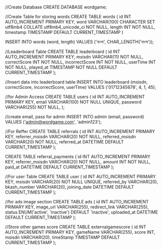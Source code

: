 //Create Database
CREATE DATABASE wordgame;

//Create Table for storing words
CREATE TABLE words (
    id INT AUTO_INCREMENT PRIMARY KEY,
    word VARCHAR(100) CHARACTER SET utf8mb4 COLLATE utf8mb4_unicode_ci NOT NULL,
    length INT NOT NULL,
    timestamp TIMESTAMP DEFAULT CURRENT_TIMESTAMP
)


INSERT INTO words (word, length) VALUES ('বাংলা', CHAR_LENGTH('বাংলা'));


//Leaderboard Table
CREATE TABLE leaderboard (
    id INT AUTO_INCREMENT PRIMARY KEY,
    msisdn VARCHAR(11) NOT NULL,
    correctScore INT NOT NULL,
    incorrectScore INT NOT NULL,
    userTime INT NOT NULL,
    played_at TIMESTAMP NOT NULL DEFAULT CURRENT_TIMESTAMP
);


//Insert data into leaderboard table
INSERT INTO leaderboard (msisdn, correctScore, incorrectScore, userTime)
VALUES ('01712345678', 4, 1, 45);


//for Admin Access
CREATE TABLE users (
    id INT AUTO_INCREMENT PRIMARY KEY,
    email VARCHAR(100) NOT NULL UNIQUE,
    password VARCHAR(255) NOT NULL,
);


//create email, pass for admin
INSERT INTO admin (email, password) 
VALUES ('admin@wordgame.com', 'admin123');



//For Reffer
CREATE TABLE referrals (
  id INT AUTO_INCREMENT PRIMARY KEY,
  referrer_msisdn VARCHAR(20) NOT NULL,
  referred_msisdn VARCHAR(20) NOT NULL,
  referred_at DATETIME DEFAULT CURRENT_TIMESTAMP
);

CREATE TABLE referral_payments (
  id INT AUTO_INCREMENT PRIMARY KEY,
  referrer_msisdn VARCHAR(20) NOT NULL,
  amount INT NOT NULL,
  paid_at DATETIME DEFAULT CURRENT_TIMESTAMP
);



//For user Table
CREATE TABLE user (
  id INT AUTO_INCREMENT PRIMARY KEY,
  msisdn VARCHAR(20) NOT NULL UNIQUE,
  referred_by VARCHAR(20),
  bkash_number VARCHAR(20),
  joining_date DATETIME DEFAULT CURRENT_TIMESTAMP
);


//for ads image section
CREATE TABLE ads (
  id INT AUTO_INCREMENT PRIMARY KEY,
  image_url VARCHAR(255),
  redirect_link VARCHAR(255),
  status ENUM('active', 'inactive') DEFAULT 'inactive',
  uploaded_at DATETIME DEFAULT CURRENT_TIMESTAMP
);

//Store other games score
CREATE TABLE externalgamescore (
    id INT AUTO_INCREMENT PRIMARY KEY,
    gameName VARCHAR(255),
    score INT,
    msisdn VARCHAR(20),
    timeStamp TIMESTAMP DEFAULT CURRENT_TIMESTAMP
);


